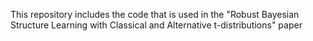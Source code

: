 This repository includes the code that is used in the "Robust Bayesian Structure Learning with Classical and Alternative t-distributions" paper

